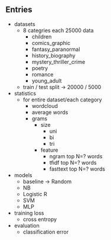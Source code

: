 ## Entries

- datasets
  - 8 categries each 25000 data
    - children
    - comics_graphic
    - fantasy_paranormal
    - history_biography
    - mystery_thriller_crime
    - poetry
    - romance
    - young_adult
  - train / test split -> 20000 / 5000
- statistics
  - for entire dataset/each category
    - wordcloud
    - average words
    - grams
      - size
        - uni
        - bi
        - tri
      - feature
        - ngram top N=? words
        - tfidf top N=? words
        - fasttext top N=? words
- models
  - baseline -> Random
  - NB
  - Logistic R
  - SVM
  - MLP
- training loss
  - cross entropy
- evaluation
  - classification error
